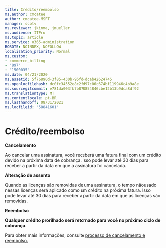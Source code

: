 ```yaml
---
title: Crédito/reembolso
ms.author: cmcatee
author: cmcatee-MSFT
manager: scotv
ms.reviewer: jkinma, jmueller
ms.audience: ITPro
ms.topic: article
ms.service: o365-administration
ROBOTS: NOINDEX, NOFOLLOW
localization_priority: Normal
ms.custom:
- commerce_billing
- "897"
- "1500035"
ms.date: 04/21/2020
ms.assetid: 5f76890d-3f85-430b-95fd-dcab42624745
ms.openlocfilehash: dc0fc34552e8c2fd97c06c674bf119946c4b9a8e
ms.sourcegitcommit: e781da003fb7b878854846cbe12b13b9dca8df92
ms.translationtype: MT
ms.contentlocale: pt-BR
ms.lasthandoff: 08/31/2021
ms.locfileid: "58841601"
---
```

# <a name="creditrefund"></a>Crédito/reembolso

**Cancelamento**
  
Ao cancelar uma assinatura, você receberá uma fatura final com um crédito devido na próxima data de cobrança. Isso pode levar até 30 dias para receber a partir da data em que a assinatura foi cancelada.
  
**Alteração de assento**
  
Quando as licenças são removidas de uma assinatura, o tempo nãousado nessas licenças será aplicado como um crédito na próxima fatura. Isso pode levar até 30 dias para receber a partir da data em que as licenças são removidas.

**Reembolso**

**Qualquer crédito prorilhado será retornado para você no próximo ciclo de cobrança.**

Para obter mais informações, consulte [processo de cancelamento e reembolso.](https://docs.microsoft.com/microsoft-365/commerce/subscriptions/cancel-your-subscription) 
